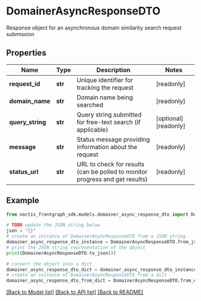 # DomainerAsyncResponseDTO

Response object for an asynchronous domain similarity search request submission

## Properties

Name | Type | Description | Notes
------------ | ------------- | ------------- | -------------
**request_id** | **str** | Unique identifier for tracking the request | [readonly] 
**domain_name** | **str** | Domain name being searched | [readonly] 
**query_string** | **str** | Query string submitted for free-text search (if applicable) | [optional] [readonly] 
**message** | **str** | Status message providing information about the request | [readonly] 
**status_url** | **str** | URL to check for results (can be polled to monitor progress and get results) | [readonly] 

## Example

```python
from noctis_frontgraph_sdk.models.domainer_async_response_dto import DomainerAsyncResponseDTO

# TODO update the JSON string below
json = "{}"
# create an instance of DomainerAsyncResponseDTO from a JSON string
domainer_async_response_dto_instance = DomainerAsyncResponseDTO.from_json(json)
# print the JSON string representation of the object
print(DomainerAsyncResponseDTO.to_json())

# convert the object into a dict
domainer_async_response_dto_dict = domainer_async_response_dto_instance.to_dict()
# create an instance of DomainerAsyncResponseDTO from a dict
domainer_async_response_dto_from_dict = DomainerAsyncResponseDTO.from_dict(domainer_async_response_dto_dict)
```
[[Back to Model list]](../README.md#documentation-for-models) [[Back to API list]](../README.md#documentation-for-api-endpoints) [[Back to README]](../README.md)


